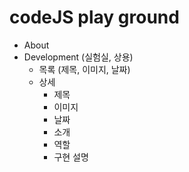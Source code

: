 # codeJS play ground

- About
- Development (실험실, 상용)
  - 목록 (제목, 이미지, 날짜)
  - 상세
    - 제목 
    - 이미지 
    - 날짜 
    - 소개 
    - 역할 
    - 구현 설명 

